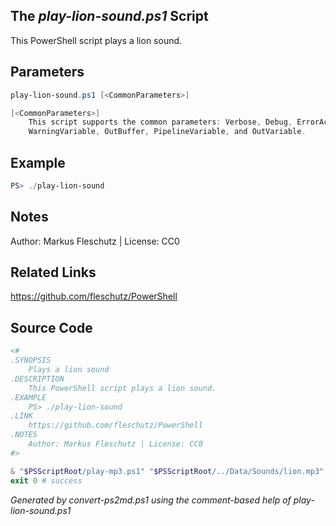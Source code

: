 ## The *play-lion-sound.ps1* Script

This PowerShell script plays a lion sound.

## Parameters
```powershell
play-lion-sound.ps1 [<CommonParameters>]

[<CommonParameters>]
    This script supports the common parameters: Verbose, Debug, ErrorAction, ErrorVariable, WarningAction, 
    WarningVariable, OutBuffer, PipelineVariable, and OutVariable.
```

## Example
```powershell
PS> ./play-lion-sound

```

## Notes
Author: Markus Fleschutz | License: CC0

## Related Links
https://github.com/fleschutz/PowerShell

## Source Code
```powershell
<#
.SYNOPSIS
	Plays a lion sound
.DESCRIPTION
	This PowerShell script plays a lion sound.
.EXAMPLE
	PS> ./play-lion-sound
.LINK
	https://github.com/fleschutz/PowerShell
.NOTES
	Author: Markus Fleschutz | License: CC0
#>

& "$PSScriptRoot/play-mp3.ps1" "$PSScriptRoot/../Data/Sounds/lion.mp3"
exit 0 # success
```

*Generated by convert-ps2md.ps1 using the comment-based help of play-lion-sound.ps1*
